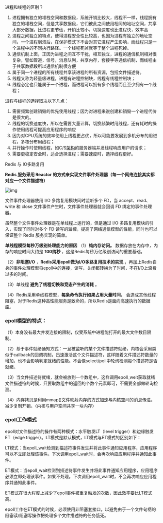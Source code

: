 进程和线程的区别？

1. 进程拥有独立的堆栈空间和数据段，系统开销比较大，线程不一样，线程拥有独立的堆栈空间，但是共享数据段，它们彼此之间使用相同的地址空间，共享大部分数据，比进程更节俭，开销比较小，切换速度也比进程快，效率高
2. 进程之间独立的特点，使得进程安全性比较高，也因为进程有独立的地址空间，一个进程崩溃后，在保护模式下不会对其它进程产生影响，而线程只是一个进程中的不同执行路径。一个线程死掉就等于整个进程死掉。
3. 通信机制上面，正因为进程之间互不干扰，相互独立，进程的通信机制相对很复杂，譬如管道，信号，消息队列，共享内存，套接字等通信机制，而线程由于共享数据段所以通信机制很方便
4. 属于同一个进程的所有线程共享该进程的所有资源，包括文件描述符。
5. 线程又称为轻量级进程，进程有进程控制块，线程有线程控制块；
6. 线程必定也只能属于一个进程，而进程可以拥有多个线程而且至少拥有一个线程；



进程与线程的选择取决以下几点：

1. 需要频繁创建销毁的优先使用线程；因为对进程来说创建和销毁一个进程代价是很大的。
2. 线程的切换速度快，所以在需要大量计算，切换频繁时用线程，还有耗时的操作使用线程可提高应用程序的响应
3. 因为对CPU系统的效率使用上线程更占优，所以可能要发展到多机分布的用进程，多核分布用线程；
4. 并行操作时使用线程，如C/S[架构](http://lib.csdn.net/base/architecture)的服务器端并发线程响应用户的请求；
5. 需要更稳定安全时，适合选择进程；需要速度时，选择线程更好。



Redis 与 IO多路复用

**Redis 服务采用 Reactor 的方式来实现文件事件处理器（每一个网络连接其实都对应一个文件描述符）**

![img](https://pic1.zhimg.com/80/v2-6e62c72972e3823b7cb82ff768e1d430_720w.jpg)



文件事件处理器使用 I/O 多路复用模块同时监听多个 FD，当 accept、read、write 和 close 文件事件产生时，文件事件处理器就会回调 FD 绑定的事件处理器。

虽然整个文件事件处理器是在单线程上运行的，但是通过 I/O 多路复用模块的引入，实现了同时对多个 FD 读写的监控，提高了网络通信模型的性能，同时也可以保证整个 Redis 服务实现的简单。



**单线程模型每秒万级别处理能力的原因**
（1）**纯内存访问。** 数据存放在内存中，内存的响应时间大约是 **100纳秒** ，这是Redis每秒万亿级别访问的重要基础。

（2）**非阻塞I/O** ，**Redis采用epoll做为I/O多路复用技术的实现** ，再加上Redis自身的事件处理模型将epoll中的连接，读写，关闭都转换为了时间，不在I/O上浪费过多的时间。

（3）单线程 **避免了线程切换和竞态产生的消耗** 。

（4）Redis采用单线程模型，**每条命令执行如果占用大量时间，** 会造成其他线程阻塞，对于Redis这种高性能服务是致命的，所以Redis是面向高速执行的数据库。





### epoll模型的特点：

（1）本身没有最大并发连接的限制，仅受系统中进程能打开的最大文件数目限制。

（2）基于事件就绪通知方式：一旦被监听的某个文件描述符就绪，内核会采用类似于callback的回调机制，迅速激活这个文件描述符，这样随着文件描述符数量的增加，也不会影响判定就绪的性能。不会像select/poll中轮询检测每个描述符是否就绪。

（3）当文件描述符就绪，就会被放到一个数组中，这样调用epoll_weit获取就绪文件描述符的时候，只要取数组中的返回的个数个元素即可，不需要全部做轮询检测。

（4）内存拷贝是利用mmap()文件映射内存的方式加速与内核空间的消息传递，减少复制开销。（内核与用户空间共享一块内存）



### epoll工作模式

epoll对文件描述符的操作有两种模式：水平触发LT（level trigger）和边缘触发ET（edge trigger）。LT模式是默认模式，LT模式与ET模式的区别如下：

LT模式：当epoll_wait检测到描述符事件发生并将此事件通知应用程序，应用程序可以不立即处理该事件。下次调用epoll_wait时，会再次响应应用程序并通知此事件。 

ET模式：当epoll_wait检测到描述符事件发生并将此事件通知应用程序，应用程序必须立即处理该事件。如果不处理，下次调用epoll_wait时，不会再次响应应用程序并通知此事件。



ET模式在很大程度上减少了epoll事件被重复触发的次数，因此效率要比LT模式高。

epoll工作在ET模式的时候，必须使用非阻塞套接口，以避免由于一个文件句柄的阻塞读/阻塞写操作把处理多个文件描述符的任务饿死。



































































































































